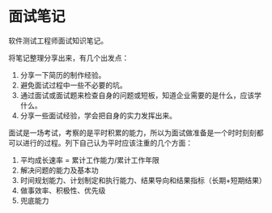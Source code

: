 
# 面试笔记

软件测试工程师面试知识笔记。

将笔记整理分享出来，有几个出发点：

1. 分享一下简历的制作经验。
1. 避免面试过程中一些不必要的坑。
1. 通过面试或面试题来检查自身的问题或短板，知道企业需要的是什么，应该学什么。
1. 分享一些面试经验，学会把自身的实力发挥出来。

面试是一场考试，考察的是平时积累的能力，所以为面试做准备是一个时时刻刻都可以进行的过程。列下自己认为平时应该注重的几个方面：

1. 平均成长速率 = 累计工作能力/累计工作年限
2. 解决问题的能力及基本功
3. 时间规划能力、计划制定和执行能力、结果导向和结果指标（长期+短期结果）
4. 做事效率、积极性、优先级
5. 兜底能力


